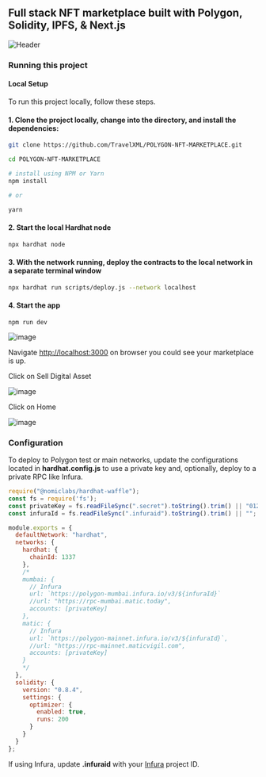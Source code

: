 ## Full stack NFT marketplace built with Polygon, Solidity, IPFS, & Next.js

![Header]()


### Running this project



#### Local Setup

To run this project locally, follow these steps.

#### 1. Clone the project locally, change into the directory, and install the dependencies:

```sh
git clone https://github.com/TravelXML/POLYGON-NFT-MARKETPLACE.git

cd POLYGON-NFT-MARKETPLACE

# install using NPM or Yarn
npm install

# or

yarn
```

#### 2. Start the local Hardhat node

```sh
npx hardhat node
```

#### 3. With the network running, deploy the contracts to the local network in a separate terminal window

```sh
npx hardhat run scripts/deploy.js --network localhost
```

#### 4. Start the app

```
npm run dev
```
![image](https://user-images.githubusercontent.com/8361967/147458787-c5e3f23c-58ce-4a63-910d-f6ca114ce587.png)

Navigate [http://localhost:3000](http://localhost:3000) on browser you could see your marketplace is up.

Click on Sell Digital Asset

![image](https://user-images.githubusercontent.com/8361967/147459946-cc4742ee-2776-4083-a42f-c3975099325a.png)

Click on Home

![image](https://user-images.githubusercontent.com/8361967/147459625-fdcbcdb5-2e12-4806-b37b-c07f09128768.png)


### Configuration

To deploy to Polygon test or main networks, update the configurations located in __hardhat.config.js__ to use a private key and, optionally, deploy to a private RPC like Infura.

```javascript
require("@nomiclabs/hardhat-waffle");
const fs = require('fs');
const privateKey = fs.readFileSync(".secret").toString().trim() || "01234567890123456789";
const infuraId = fs.readFileSync(".infuraid").toString().trim() || "";

module.exports = {
  defaultNetwork: "hardhat",
  networks: {
    hardhat: {
      chainId: 1337
    },
    /*
    mumbai: {
      // Infura
      url: `https://polygon-mumbai.infura.io/v3/${infuraId}`
      //url: "https://rpc-mumbai.matic.today",
      accounts: [privateKey]
    },
    matic: {
      // Infura
      url: `https://polygon-mainnet.infura.io/v3/${infuraId}`,
      //url: "https://rpc-mainnet.maticvigil.com",
      accounts: [privateKey]
    }
    */
  },
  solidity: {
    version: "0.8.4",
    settings: {
      optimizer: {
        enabled: true,
        runs: 200
      }
    }
  }
};
```

If using Infura, update __.infuraid__ with your [Infura](https://infura.io/) project ID.

